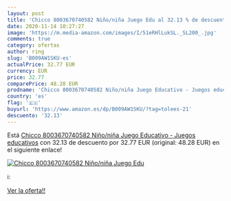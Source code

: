 ```yaml
---
layout: post
title: 'Chicco 8003670740582 Niño/niña Juego Edu al 32.13 % de descuento'
date: 2020-11-14 10:27:27
image: 'https://m.media-amazon.com/images/I/51eRHlLukSL._SL200_.jpg'
comments: true
category: ofertas
author: ring
slug: 'B009AW1SKU-es'
actualPrice: 32.77 EUR
currency: EUR
price: 32.77
comparePrice: 48.28 EUR
prodname: 'Chicco 8003670740582 Niño/niña Juego Educativo - Juegos educativos'
country: 'es'
flag: '🇪🇸'
buyurl: 'https://www.amazon.es/dp/B009AW1SKU/?tag=tolees-21'
descuento: '32.13'
---
```


Está [Chicco 8003670740582 Niño/niña Juego Educativo - Juegos educativos](https://www.amazon.es/dp/B009AW1SKU/?tag=tolees-21) con 32.13 de descuento por 32.77 EUR (original: 48.28 EUR) en el siguiente enlace!

[![Chicco 8003670740582 Niño/niña Juego Edu](https://m.media-amazon.com/images/I/51eRHlLukSL._SL200_.jpg)](https://www.amazon.es/dp/B009AW1SKU/?tag=tolees-21)

ℹ️:


[Ver la oferta!!](https://www.amazon.es/dp/B009AW1SKU/?tag=tolees-21)
